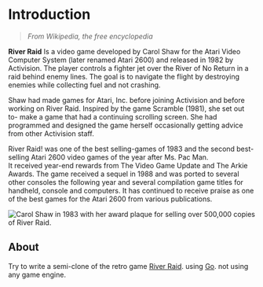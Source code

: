 # Introduction
>*From Wikipedia, the free encyclopedia*

  **River Raid**
Is a video game developed by Carol Shaw for the Atari Video Computer System (later renamed Atari 2600) and released in 1982 by Activision. The player controls a fighter jet over the River of No Return in a raid behind enemy lines. The goal is to navigate the flight by destroying enemies while collecting fuel and not crashing.

Shaw had made games for Atari, Inc. before joining Activision and before working on River Raid. Inspired by the game Scramble (1981), she set out to- make a game that had a continuing scrolling screen. She had programmed and designed the game herself occasionally getting advice from other Activision staff.

River Raid! was one of the best selling-games of 1983 and the second best-selling Atari 2600 video games of the year after Ms. Pac Man.  
It received year-end rewards from The Video Game Update and The Arkie Awards. The game received a sequel in 1988 and was ported to several other consoles the following year and several compilation game titles for handheld, console and computers. It has continued to receive praise as one of the best games for the Atari 2600 from various publications.  
  
![Carol Shaw in 1983 with her award plaque for selling over 500,000 copies of River Raid.](https://upload.wikimedia.org/wikipedia/commons/thumb/5/59/Carol_Shaw_Holding_Gold_River_Raid_Cartridge.jpg/220px-Carol_Shaw_Holding_Gold_River_Raid_Cartridge.jpg)
  
## About 
Try to write a semi-clone of the retro game [River Raid](https://en.wikipedia.org/wiki/River_Raid). using [Go](https://ge.dev). not using any game engine. 
